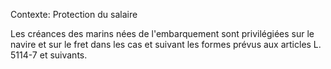Contexte: Protection du salaire

Les créances des marins nées de l'embarquement sont privilégiées sur le navire et sur le fret dans les cas et suivant les formes prévus aux articles L. 5114-7 et suivants.